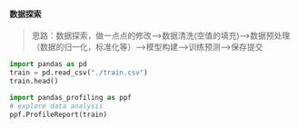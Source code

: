 #### 数据探索

>思路：数据探索，做一点点的修改-->数据清洗(空值的填充)-->数据预处理（数据的归一化，标准化等）-->模型构建-->训练预测-->保存提交

```python
import pandas as pd
train = pd.read_csv("./train.csv")
train.head()

import pandas_profiling as ppf
# explore data analysis
ppf.ProfileReport(train) 
```
